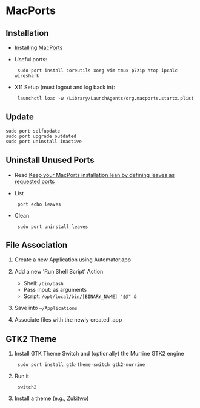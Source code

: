 # MacPorts

## Installation

*  [Installing MacPorts](http://www.macports.org/install.php)

*  Useful ports:

		sudo port install coreutils xorg vim tmux p7zip htop ipcalc wireshark

*  X11 Setup (must logout and log back in):

		launchctl load -w /Library/LaunchAgents/org.macports.startx.plist

## Update
	
	sudo port selfupdate
	sudo port upgrade outdated
	sudo port uninstall inactive

## Uninstall Unused Ports

*  Read [Keep your MacPorts installation lean by defining leaves as requested ports](http://guide.macports.org/#using.common-tasks.keeplean)

*  List

		port echo leaves

*  Clean

		sudo port uninstall leaves

## File Association

1. Create a new Application using Automator.app

2. Add a new 'Run Shell Script' Action
    - Shell: `/bin/bash`
    - Pass input: as arguments
    - Script: `/opt/local/bin/[BINARY_NAME] "$@" &`

3. Save into `~/Applications`

4. Associate files with the newly created .app

## GTK2 Theme

1. Install GTK Theme Switch and (optionally) the Murrine GTK2 engine

		sudo port install gtk-theme-switch gtk2-murrine
		
2. Run it

		switch2

3. Install a theme (e.g., [Zukitwo](http://lassekongo83.deviantart.com/art/Zukitwo-203936861))
